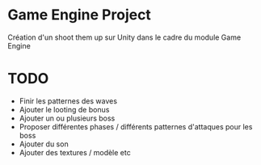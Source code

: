 # Game Engine Project
  Création d'un shoot them up sur Unity dans le cadre du module Game Engine

# TODO
+ Finir les patternes des waves
+ Ajouter le looting de bonus
+ Ajouter un ou plusieurs boss
+ Proposer différentes phases / différents patternes d'attaques pour les boss
+ Ajouter du son
+ Ajouter des textures / modèle etc
